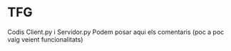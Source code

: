 # TFG
Codis Client.py i Servidor.py
Podem posar aqui els comentaris (poc a poc vaig veient funcionalitats)
